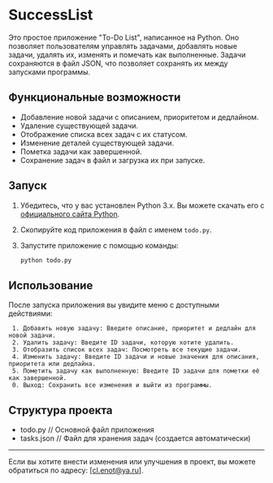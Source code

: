 # SuccessList

Это простое приложение "To-Do List", написанное на Python. Оно позволяет пользователям управлять задачами, добавлять новые задачи, удалять их, изменять и помечать как выполненные. Задачи сохраняются в файл JSON, что позволяет сохранять их между запусками программы.

## Функциональные возможности

- Добавление новой задачи с описанием, приоритетом и дедлайном.
- Удаление существующей задачи.
- Отображение списка всех задач с их статусом.
- Изменение деталей существующей задачи.
- Пометка задачи как завершенной.
- Сохранение задач в файл и загрузка их при запуске.

## Запуск

1. Убедитесь, что у вас установлен Python 3.x. Вы можете скачать его с [официального сайта Python](https://www.python.org/downloads/).
2. Скопируйте код приложения в файл с именем `todo.py`.
3. Запустите приложение с помощью команды:

   ```bash
   python todo.py
   ```

## Использование
После запуска приложения вы увидите меню с доступными действиями:

  ```text
   1. Добавить новую задачу: Введите описание, приоритет и дедлайн для новой задачи.
   2. Удалить задачу: Введите ID задачи, которую хотите удалить.
   3. Отобразить список всех задач: Посмотреть все текущие задачи.
   4. Изменить задачу: Введите ID задачи и новые значения для описания, приоритета или дедлайна.
   5. Пометить задачу как выполненную: Введите ID задачи для пометки её как завершенной.
   0. Выход: Сохранить все изменения и выйти из программы.
  ```
 ## Структура проекта

- todo.py          // Основной файл приложения
- tasks.json       // Файл для хранения задач (создается автоматически)

___________________________________________________________________________________________

Если вы хотите внести изменения или улучшения в проект, вы можете обратиться по адресу: [cl.enot@ya.ru].
